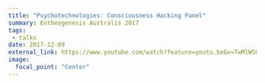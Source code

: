 ```yaml
---
title: "Psychotechnologies: Consciousness Hacking Panel"
summary: Entheogenesis Australis 2017
tags:
 - talks
date: 2017-12-09
external_link: https://www.youtube.com/watch?feature=youtu.be&v=TwMlWS0XcZU
image:
  focal_point: "Center"
---
```

